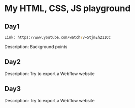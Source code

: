 # My HTML, CSS, JS playground

## Day1

```bash
Link: https://www.youtube.com/watch?v=StjmEh211Oc
```

Description: Background points

## Day2

Description: Try to export a Webflow website

## Day3

Description: Try to export a Webflow website
